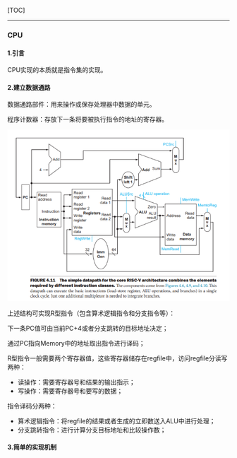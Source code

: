 

[TOC]





------

### CPU



#### 1.引言

CPU实现的本质就是指令集的实现。



#### 2.建立数据通路

数据通路部件：用来操作或保存处理器中数据的单元。

程序计数器：存放下一条将要被执行指令的地址的寄存器。



![image-20210722163508019](CPU.assets/image-20210722163508019.png)

上述结构可实现R型指令（包含算术逻辑指令和分支指令等）：

下一条PC值可由当前PC+4或者分支跳转的目标地址决定；

通过PC指向Memory中的地址取出指令进行译码；

R型指令一般需要两个寄存器值，这些寄存器储存在regfile中，访问regfile分读写两种：

- 读操作：需要寄存器号和结果的输出指示；
- 写操作：需要寄存器号和要写的数据；

指令译码分两种：

- 算术逻辑指令：将regfile的结果或者生成的立即数送入ALU中进行处理；
- 分支跳转指令：进行计算分支目标地址和比较操作数；



#### 3.简单的实现机制



